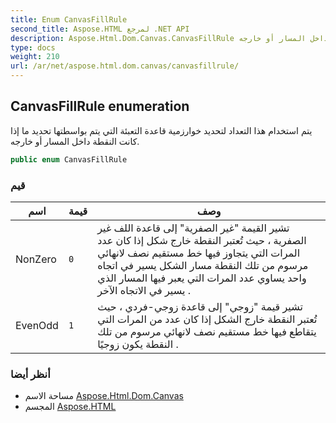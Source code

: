 ```yaml
---
title: Enum CanvasFillRule
second_title: Aspose.HTML لمرجع .NET API
description: Aspose.Html.Dom.Canvas.CanvasFillRule تعداد. يتم استخدام هذا التعداد لتحديد خوارزمية قاعدة التعبئة التي يتم بواسطتها تحديد ما إذا كانت النقطة داخل المسار أو خارجه.
type: docs
weight: 210
url: /ar/net/aspose.html.dom.canvas/canvasfillrule/
---
```

## CanvasFillRule enumeration

يتم استخدام هذا التعداد لتحديد خوارزمية قاعدة التعبئة التي يتم بواسطتها تحديد ما إذا كانت النقطة داخل المسار أو خارجه.

```csharp
public enum CanvasFillRule
```

### قيم

| اسم | قيمة | وصف |
| --- | --- | --- |
| NonZero | `0` | تشير القيمة "غير الصفرية" إلى قاعدة اللف غير الصفرية ، حيث تُعتبر النقطة خارج شكل إذا كان عدد المرات التي يتجاوز فيها خط مستقيم نصف لانهائي مرسوم من تلك النقطة مسار الشكل يسير في اتجاه واحد يساوي عدد المرات التي يعبر فيها المسار الذي يسير في الاتجاه الآخر . |
| EvenOdd | `1` | تشير قيمة "زوجي" إلى قاعدة زوجي-فردي ، حيث تُعتبر النقطة خارج الشكل إذا كان عدد من المرات التي يتقاطع فيها خط مستقيم نصف لانهائي مرسوم من تلك النقطة يكون زوجيًا . |

### أنظر أيضا

* مساحة الاسم [Aspose.Html.Dom.Canvas](../../aspose.html.dom.canvas/)
* المجسم [Aspose.HTML](../../)


